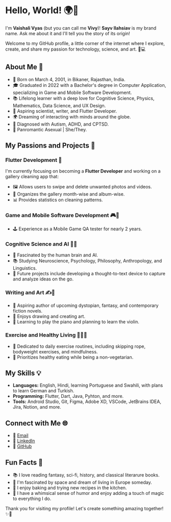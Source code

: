 # Hello, World! 🌍👋

I'm **Vaishali Vyas** (but you can call me **Vivy**)! 
**Sayv Ilahsiav** is my brand name. Ask me about it and I'll tell you the story of its origin!

Welcome to my GitHub profile, a little corner of the internet where I explore, create, and share my passion for technology, science, and art. 🎨💻

## About Me 🌟

- 🎂 Born on March 4, 2001, in Bikaner, Rajasthan, India.
- 🎓 Graduated in 2022 with a Bachelor's degree in Computer Application, specializing in Game and Mobile Software Development.
- 📚 Lifelong learner with a deep love for Cognitive Science, Physics, Mathematics, Data Science, and UX Design.
- 💖 Aspiring scientist, writer, and Flutter Developer.
- 🌍 Dreaming of interacting with minds around the globe.
- 🌟 Diagnosed with Autism, ADHD, and CPTSD.
- 🌈 Panromantic Asexual | She/They.

## My Passions and Projects 🚀

### Flutter Development 📱

I'm currently focusing on becoming a **Flutter Developer** and working on a gallery cleaning app that:

- 🖼️ Allows users to swipe and delete unwanted photos and videos.
- 📅 Organizes the gallery month-wise and album-wise.
- 📊 Provides statistics on cleaning patterns.

### Game and Mobile Software Development 🎮📱

- 🕹️ Experience as a Mobile Game QA tester for nearly 2 years.

### Cognitive Science and AI 🧠🤖

- 🔬 Fascinated by the human brain and AI.
- 📚 Studying Neuroscience, Psychology, Philosophy, Anthropology, and Linguistics.
- 🌟 Future projects include developing a thought-to-text device to capture and analyze ideas on the go.

### Writing and Art ✍️🎨

- 📖 Aspiring author of upcoming dystopian, fantasy, and contemporary fiction novels.
- 🎨 Enjoys drawing and creating art.
- 🎹 Learning to play the piano and planning to learn the violin.

### Exercise and Healthy Living 🏋️‍♀️🥗

- 💪 Dedicated to daily exercise routines, including skipping rope, bodyweight exercises, and mindfulness.
- 🍲 Prioritizes healthy eating while being a non-vegetarian.

## My Skills 💡

- **Languages:** English, Hindi, learning Portuguese and Swahili, with plans to learn German and Turkish.
- **Programming:** Flutter, Dart, Java, Pyhton, and more.
- **Tools:** Android Studio, Git, Figma, Adobe XD, VSCode, JetBrains IDEA, Jira, Notion, and more.

## Connect with Me 🌐

- 📧 [Email](mailto:vaishaliv.4301@gmail.com)
- 💼 [LinkedIn](https://linkedin.com/in/sayvilahsiav)
- 🌟 [GitHub](https://github.com/sayvilahsiav)

## Fun Facts 🎉

- 📚 I love reading fantasy, sci-fi, history, and classical literarure books.
- 🚀 I'm fascinated by space and dream of living in Europe someday.
- 🍰 I enjoy baking and trying new recipes in the kitchen.
- 🎩 I have a whimsical sense of humor and enjoy adding a touch of magic to everything I do.

Thank you for visiting my profile! Let's create something amazing together! ✨🚀

<!---
SayvIlahsiav/SayvIlahsiav is a ✨ special ✨ repository because its `README.md` (this file) appears on your GitHub profile.
You can click the Preview link to take a look at your changes.
--->
